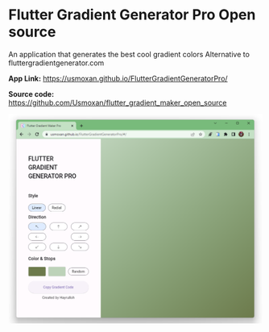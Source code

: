 # Flutter Gradient Generator Pro Open source

An application that generates the best cool gradient colors
Alternative to fluttergradientgenerator.com

**App Link:** https://usmoxan.github.io/FlutterGradientGeneratorPro/

**Source code:** https://github.com/Usmoxan/flutter_gradient_maker_open_source


![alt text](https://github.com/Usmoxan/flutter_gradient_maker_open_source/blob/master/image.png "Screenshot")


